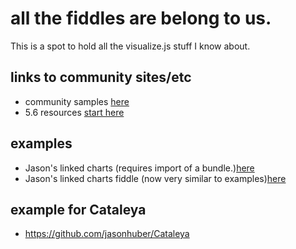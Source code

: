 
# all the fiddles are belong to us.

This is a spot to hold all the visualize.js stuff I know about.


## links to community sites/etc
* community samples [here](http://community.jaspersoft.com/sites/default/files/wiki_attachments/main_1.html)
* 5.6 resources [start here](http://community.jaspersoft.com/wiki/visualizejs-api-notes-and-samples-v56)


## examples

* Jason's linked charts (requires import of a bundle.)[here](https://github.com/jasonhuber/Jaspersoft_Dashboardrilldown)
* Jason's linked charts fiddle (now very similar to examples)[here](http://jsfiddle.net/jasonhuber/nk7kk/)


## example for Cataleya
* https://github.com/jasonhuber/Cataleya
